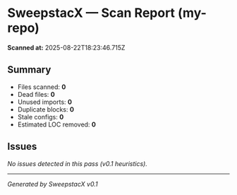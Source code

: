 # SweepstacX — Scan Report (my-repo)

**Scanned at:** 2025-08-22T18:23:46.715Z

## Summary
- Files scanned: **0**
- Dead files: **0**
- Unused imports: **0**
- Duplicate blocks: **0**
- Stale configs: **0**
- Estimated LOC removed: **0**

## Issues
_No issues detected in this pass (v0.1 heuristics)._

---
_Generated by SweepstacX v0.1_